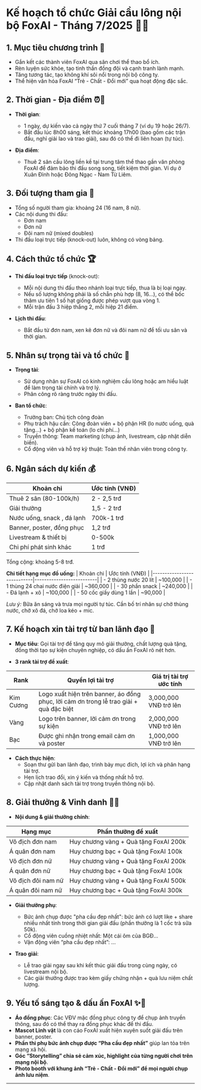 # Kế hoạch tổ chức **Giải cầu lông nội bộ FoxAI - Tháng 7/2025** 🏸🔥

## 1. Mục tiêu chương trình 🎯

- Gắn kết các thành viên FoxAI qua sân chơi thể thao bổ ích.
- Rèn luyện sức khỏe, tạo tinh thần đồng đội và cạnh tranh lành mạnh.
- Tăng tương tác, tạo không khí sôi nổi trong nội bộ công ty.
- Thể hiện văn hóa FoxAI “Trẻ - Chất - Đổi mới” qua hoạt động đặc sắc.

## 2. Thời gian - Địa điểm ⏰📍

- **Thời gian**:  
  - 1 ngày, dự kiến vào cả ngày thứ 7 cuối tháng 7 (ví dụ 19 hoặc 26/7).  
  - Bắt đầu lúc 8h00 sáng, kết thúc khoảng 17h00 (bao gồm các trận đấu, nghỉ giải lao và trao giải), sau đó có thể đi liên hoan (tự túc).

- **Địa điểm**:  
  - Thuê 2 sân cầu lông liền kề tại trung tâm thể thao gần văn phòng FoxAI để đảm bảo thi đấu song song, tiết kiệm thời gian. Ví dụ ở Xuân Đỉnh hoặc Đông Ngạc - Nam Từ Liêm.

## 3. Đối tượng tham gia 👥

- Tổng số người tham gia: khoảng 24 (16 nam, 8 nữ).  
- Các nội dung thi đấu:  
  - Đơn nam  
  - Đơn nữ  
  - Đôi nam nữ (mixed doubles)  
- Thi đấu loại trực tiếp (knock-out) luôn, không có vòng bảng.

## 4. Cách thức tổ chức 🏆

- **Thi đấu loại trực tiếp** (knock-out):  
  - Mỗi nội dung thi đấu theo nhánh loại trực tiếp, thua là bị loại ngay.  
  - Nếu số lượng không phải là số chẵn phù hợp (8, 16...), có thể bốc thăm ưu tiên 1 số hạt giống được phép vượt qua vòng 1.
  - Mỗi trận đấu 3 hiệp thắng 2, mỗi hiệp 21 điểm.

- **Lịch thi đấu**:  
  - Bắt đầu từ đơn nam, xen kẽ đơn nữ và đôi nam nữ để tối ưu sân và thời gian.

## 5. Nhân sự trọng tài và tổ chức 👥

- **Trọng tài**:  
  - Sử dụng nhân sự FoxAI có kinh nghiệm cầu lông hoặc am hiểu luật để làm trọng tài chính và trợ lý.  
  - Phân công rõ ràng trước ngày thi đấu.

- **Ban tổ chức**:  
  - Trưởng ban: Chủ tịch công đoàn  
  - Phụ trách hậu cần: Công đoàn viên + bộ phận HR (lo nước uống, quà tặng...) + bộ phận kế toán (lo chi phí...)  
  - Truyền thông: Team marketing (chụp ảnh, livestream, cập nhật diễn biến).  
  - Cổ động viên và hỗ trợ kỹ thuật: Toàn thể nhân viên trong công ty.

## 6. Ngân sách dự kiến 💰

| Khoản chi               | Ước tính (VNĐ)           |
|-------------------------|--------------------------|
| Thuê 2 sân (80-100k/h)          | 2 - 2,5 trđ    |
| Giải thưởng             | 1,5 - 2 trđ   |
| Nước uống, snack , đá lạnh       | 700k-1 trđ               |
| Banner, poster, đồng phục| 1,2 trđ               |
| Livestream & thiết bị   | 0-500k                |
| Chi phí phát sinh khác  | 1 trđ              |

Tổng cộng: khoảng 5-8 trđ.

**Chi tiết hạng mục đồ uống:**
| Khoản chi                  | Ước tính (VNĐ)           |
|----------------------------|--------------------------|
| - 2 thùng nước 20 lít      | ~100,000                 |
| - 1 thùng 24 chai nước điện giải | ~360,000            |
| - 30 phần snack            | ~240,000                 |
| - Đá lạnh + xô                 | ~100,000                 |
| - 50 cốc giấy dùng 1 lần   | ~90,000                  |

*Lưu ý:* Bữa ăn sáng và trưa mọi người tự túc. Cần bố trí nhân sự chở thùng nước, chở xô đá, chở loa kéo + mic.

## 7. Kế hoạch xin tài trợ từ ban lãnh đạo 🏅

- **Mục tiêu**: Gọi tài trợ để tăng quy mô giải thưởng, chất lượng quà tặng, đồng thời tạo sự kiện chuyên nghiệp, có dấu ấn FoxAI rõ nét hơn.

- **3 rank tài trợ đề xuất**:

| Rank         | Quyền lợi tài trợ                                             | Giá trị tài trợ ước tính    |
|--------------|---------------------------------------------------------------|----------------------------|
| Kim Cương    | Logo xuất hiện trên banner, áo đồng phục, lời cảm ơn trong lễ trao giải + quà đặc biệt | 3,000,000 VNĐ trở lên       |
| Vàng         | Logo trên banner, lời cảm ơn trong sự kiện                    | 2,000,000 VNĐ trở lên       |
| Bạc          | Được ghi nhận trong email cảm ơn và poster                   | 1,000,000 VNĐ trở lên       |

- **Cách thực hiện**:  
  - Soạn thư gửi ban lãnh đạo, trình bày mục đích, lợi ích và phân hạng tài trợ.  
  - Hẹn lịch trao đổi, xin ý kiến và thống nhất hỗ trợ.  
  - Cập nhật danh sách tài trợ trong truyền thông nội bộ.

## 8. Giải thưởng & Vinh danh 🥇🏅

- **Nội dung & giải thưởng chính**:

| Hạng mục                  | Phần thưởng đề xuất                                   |
|---------------------------|-------------------------------------------------------|
| Vô địch đơn nam           | Huy chương vàng + Quà tặng FoxAI 200k           |
| Á quân đơn nam            | Huy chương bạc + Quà tặng FoxAI 100k            |
| Vô địch đơn nữ            | Huy chương vàng + Quà tặng FoxAI 200k          |
| Á quân đơn nữ             | Huy chương bạc + Quà tặng FoxAI 100k            |
| Vô địch đôi nam nữ        | Huy chương vàng + Quà tặng FoxAI 500k           |
| Á quân đôi nam nữ         | Huy chương bạc + Quà tặng FoxAI 300k            |

- **Giải thưởng phụ**:  
  - Bức ảnh chụp được "pha cầu đẹp nhất": bức ảnh có lượt like + share nhiều nhất tính trong thời gian giải đấu (phần thưởng là 1 cốc trà sữa 50k).
  - Cổ động viên cuồng nhiệt nhất: Một cái ôm của BGĐ...
  - Vận động viên “pha cầu đẹp nhất”: ...

- **Trao giải**:  
  - Lễ trao giải ngay sau khi kết thúc giải đấu trong cùng ngày, có livestream nội bộ.  
  - Các giải thưởng được trao kèm giấy chứng nhận + quà lưu niệm chất lượng.

## 9. Yếu tố sáng tạo & dấu ấn FoxAI ✨🚀

- **Áo đồng phục**: Các VĐV mặc đồng phục công ty để chụp ảnh truyền thông, sau đó có thể thay ra đồng phục khác để thi đấu.
- **Mascot Linh vật** là con cáo FoxAI xuất hiện xuyên suốt giải đấu trên banner, poster.  
- **Phần thi phụ bức ảnh chụp được “Pha cầu đẹp nhất”** giúp lan tỏa trên mạng xã hội.
- **Góc “Storytelling” chia sẻ cảm xúc, highlight của từng người chơi trên mạng nội bộ**.  
- **Photo booth với khung ảnh “Trẻ - Chất - Đổi mới” để mọi người chụp ảnh lưu niệm**.

---
